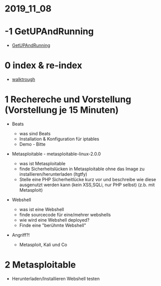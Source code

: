 # 2019_11_08
# -1 GetUPAndRunning
* [GetUPAndRunning](https://github.com/AVitg/Projektfach-HS-NR_WS2019-20/blob/master/Run.md)
# 0 index & re-index
* [walktrough](index/README.md)

# 1 Rechereche und Vorstellung (Vorstellung je 15 Minuten)
* Beats
  * was sind Beats
  * Installation & Konfiguration für iptables
  * Demo - Bitte
  
* Metasploitable - metasploitable-linux-2.0.0
  * was ist Metasploitable
  * finde Sicherheitslücken in Metasploitable ohne das Image zu installieren/herunterladen (ltgtfy)
  * Stelle eine PHP Sicherheitlücke kurz vor und beschreibe wie diese ausgenutzt werden kann (kein XSS,SQLi, nur PHP selbst) (z.b. mit Metasploit)
  
* Webshell
  * was ist eine Webshell
  * finde sourcecode für eine/mehrer webshells
  * wie wird eine Webshell deployed?
  * Finde eine "berühmte Webshell"
  
* Angriff?!
  * Metasploit, Kali und Co
  
# 2 Metasploitable
* Herunterladen/Installieren Webshell testen